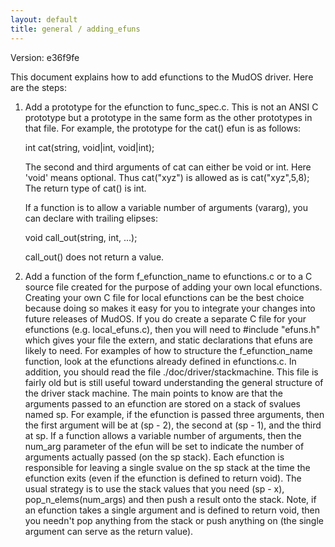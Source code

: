 ```yaml
---
layout: default
title: general / adding_efuns
---
```


Version: e36f9fe

This document explains how to add efunctions to the MudOS driver.  Here are the
steps:

1) Add a prototype for the efunction to func_spec.c.  This is not an ANSI
    C prototype but a prototype in the same form as the other prototypes in
    that file.  For example, the prototype for the cat() efun is as follows:

    int cat(string, void|int, void|int);

    The second and third arguments of cat can either be void or int.  Here
    'void' means optional.  Thus cat("xyz") is allowed as is cat("xyz",5,8);
    The return type of cat() is int.

    If a function is to allow a variable number of arguments (vararg), you can
    declare with trailing elipses:

    void call_out(string, int, ...);

    call_out() does not return a value.

2) Add a function of the form f_efunction_name to efunctions.c or to
    a C source file created for the purpose of adding your own local efunctions.
    Creating your own C file for local efunctions can be the best choice because
    doing so makes it easy for you to integrate your changes into future
    releases of MudOS.  If you do create a separate C file for your efunctions
    (e.g. local_efuns.c), then you will need to #include "efuns.h" which gives
    your file the extern, and static declarations that efuns are likely to
    need.  For examples of how to structure the f_efunction_name
    function, look at the efunctions already defined in efunctions.c.  In
    addition, you should read the file ./doc/driver/stackmachine.  This
    file is fairly old but is still useful toward understanding the general
    structure of the driver stack machine.  The main points to know are
    that the arguments passed to an efunction are stored on a stack of svalues
    named sp.  For example, if the efunction is passed three arguments, then the
    first argument will be at (sp - 2), the second at (sp - 1), and the
    third at sp.  If a function allows a variable number of arguments, then
    the num_arg parameter of the efun will be set to indicate the number of
    arguments actually passed (on the sp stack).  Each efunction is responsible
    for leaving a single svalue on the sp stack at the time the efunction
    exits (even if the efunction is defined to return void).  The usual
    strategy is to use the stack values that you need (sp - x),
    pop_n_elems(num_args) and then push a result onto the stack.  Note,
    if an efunction takes a single argument and is defined to return void,
    then you needn't pop anything from the stack or push anything on (the
    single argument can serve as the return value).
